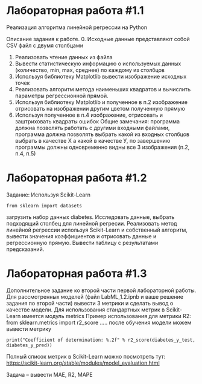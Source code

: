 # Лабораторная работа #1.1
Реализация алгоритма линейной регрессии на Python

Описание задания к работе.
0.	Исходные данные представляют собой CSV файл с двумя столбцами
1.	Реализовать чтение данных из файла
2.	Вывести статистическую информацию о используемых данных (количество, min, max, среднее) по каждому из столбцов
3.	Используя библиотеку Matplotlib вывести изображение исходных точек
4.	Реализовать алгоритм метода наименьших квадратов и вычислить параметры регрессионной прямой.
5.	Используя библиотеку Matplotlib и полученное в п.2 изображение отрисовать на изображении другим цветом полученную прямую
6.	Используя полученное в п.4 изображение, отрисовать и заштриховать квадраты ошибок
Общие замечания: программа должна позволять работать с другими входными файлами, программа должна позволять выбрать какой из входных столбцов выбрать в качестве Х а какой в качестве У, по завершению программы должны одновременно видны все 3 изображения (п.2, п.4, п.5)

# Лабораторная работа #1.2
Задание:
Используя Scikit-Learn 

```from sklearn import datasets```

загрузить набор данных diabetes. Исследовать данные, выбрать подходящий столбец
для линейной регресии. 
Реализовать метод линейной регрессии используя Scikit-Learn  и собственный алгоритм, вывести значения коэффициентов и отрисовать данные и регрессионную прямую.
Вывести таблицу с результатами предсказаний.

# Лабораторная работа #1.3
Дополнительное задание ко второй части первой лабораторной работы.
Для рассмотренных моделей (файл LabML_1.2.ipnb и ваше решение задания по второй части) вывести 3 метрики и сделать вывод о качестве модели.
Для использования стандартных метрик в Scikit-Learn имеется модуль metrics
Пример использования для метрики R2:
from sklearn.metrics import r2_score
….. после обучения модели можем вывести метрику
```
print("Coefficient of determination: %.2f" % r2_score(diabetes_y_test, diabetes_y_pred))
```

Полный список метрик в Scikit-Learn можно посмотреть тут:
https://scikit-learn.org/stable/modules/model_evaluation.html

Задача – вывести MAE, R2, MAPE
